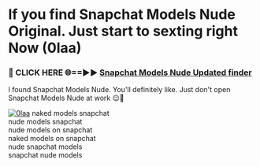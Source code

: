 # If you find Snapchat Models Nude Original. Just start to sexting right Now (0laa)

<h3>🔴 CLICK HERE 🌐==►► <a href="https://tinyurl.com/mtbk5fxa" rel="nofollow">Snapchat Models Nude Updated finder</a></h3>

I found Snapchat Models Nude. You'll definitely like. Just don't open Snapchat Models Nude at work 😉💬

[![0laa](https://i.imgur.com/Q8WKrnY.jpeg)](https://tinyurl.com/mtbk5fxa)
naked models snapchat<br>
nude models snapchat<br>
nude models on snapchat<br>
naked models on snapchat<br>
nude snapchat models<br>
snapchat nude models